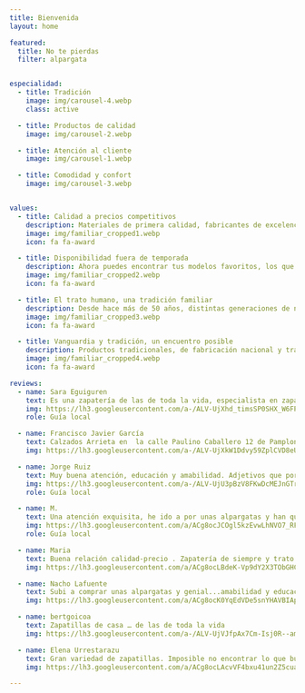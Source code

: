 ```yaml
---
title: Bienvenida
layout: home

featured:
  title: No te pierdas
  filter: alpargata


especialidad:
  - title: Tradición
    image: img/carousel-4.webp
    class: active

  - title: Productos de calidad
    image: img/carousel-2.webp

  - title: Atención al cliente
    image: img/carousel-1.webp

  - title: Comodidad y confort
    image: img/carousel-3.webp


values:
  - title: Calidad a precios competitivos
    description: Materiales de primera calidad, fabricantes de excelencia, personal con experiencia y los mejores métodos de fabricación, a tu disposición por un precio justo y asequible
    image: img/familiar_cropped1.webp
    icon: fa fa-award

  - title: Disponibilidad fuera de temporada
    description: Ahora puedes encontrar tus modelos favoritos, los que mejor te encajan, durante todo el año. ¡Ven a consultarnos!
    image: img/familiar_cropped2.webp
    icon: fa fa-award 

  - title: El trato humano, una tradición familiar
    description: Desde hace más de 50 años, distintas generaciones de nuestra familia han trabajado por ofrecerte atención, calidez y una sonrisa
    image: img/familiar_cropped3.webp
    icon: fa fa-award 

  - title: Vanguardia y tradición, un encuentro posible
    description: Productos tradicionales, de fabricación nacional y trayectoria consolidada con los últimos avances para conseguir salud, comfort y bienestar
    image: img/familiar_cropped4.webp
    icon: fa fa-award

reviews:
  - name: Sara Eguiguren
    text: Es una zapatería de las de toda la vida, especialista en zapatillas de casa. Da gusto venir a comprar aqui con lo bien que te atienden. Yo sin duda repetiré.
    img: https://lh3.googleusercontent.com/a-/ALV-UjXhd_timsSP0SHX_W6FPlkJhLUO9D6K-JJdJgynMW-6WtU=s40-c-rp-mo-ba4-br100
    role: Guía local

  - name: Francisco Javier García
    text: Calzados Arrieta en  la calle Paulino Caballero 12 de Pamplona es una de esas tiendas de toda la vida (desde 1946), en la que al entrar a comprar, al momento sabes que has acertado. La atención y profesionalidad  es da las que ya no se encuientan.  Son especialistas en zapatillas para estar por casa y en allpargatas. Merece la pena acercarse.
    img: https://lh3.googleusercontent.com/a-/ALV-UjXkW1Ddvy59ZplCVD8eUykvDwowvuTHlS_sBmnHj-ja_IUo=w60-h60-p-rp-mo-br100

  - name: Jorge Ruiz
    text: Muy buena atención, educación y amabilidad. Adjetivos que por desgracia hoy no son frecuentes encontrarlos en el comercio. Tienda pequeñita, con mucha variedad y producto español. No cambiéis, seguid así!
    img: https://lh3.googleusercontent.com/a-/ALV-UjU3pBzV8FKwDcMEJnGTrAGjZuJBq9TEDhqMLk031Jbnflg=w60-h60-p-rp-mo-ba2-br100
    role: Guía local

  - name: M.
    text: Una atención exquisita, he ido a por unas alpargatas y han quedado preciosas. En mi opinión, sitio de referencia para tener en cuenta.Muy recomendable.
    img: https://lh3.googleusercontent.com/a/ACg8ocJCOgl5kzEvwLhNVO7_RF0PsS1xoCS1AU-xc3BZPi05=w60-h60-p-rp-mo-ba2-br100
    role: Guía local

  - name: Maria
    text: Buena relación calidad-precio . Zapatería de siempre y trato amable. Si te gusta comprar en el pequeño comercio te la recomiendo.
    img: https://lh3.googleusercontent.com/a/ACg8ocLBdeK-Vp9dY2X3TObGHCIpzLI_R5MKsUet20rtuTCT=w60-h60-p-rp-mo-br100

  - name: Nacho Lafuente
    text: Subi a comprar unas alpargatas y genial...amabilidad y educación. Recomendable 100%
    img: https://lh3.googleusercontent.com/a/ACg8ocK0YqEdVDe5snYHAVBIApS-rWs8CDZzZ2MRztjetR1A=w60-h60-p-rp-mo-br100

  - name: bertgoicoa
    text: Zapatillas de casa … de las de toda la vida
    img: https://lh3.googleusercontent.com/a-/ALV-UjVJfpAx7Cm-Isj0R--amluuEzAZPk3NqvUnHwUKXhjtOg=w60-h60-p-rp-mo-br100

  - name: Elena Urrestarazu
    text: Gran variedad de zapatillas. Imposible no encontrar lo que buscas. La atención es muy agradable
    img: https://lh3.googleusercontent.com/a/ACg8ocLAcvVF4bxu41un2Z5cuaWlDXZURRn17tQp47-Kggsz=w60-h60-p-rp-mo-br100

---
```

